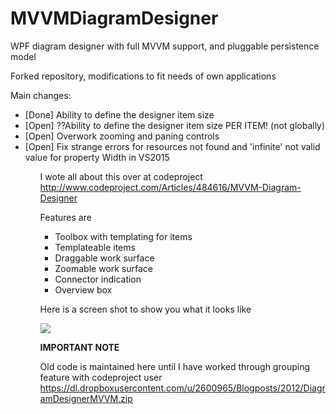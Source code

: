 # MVVMDiagramDesigner
WPF diagram designer with full MVVM support, and pluggable persistence model

Forked repository, modifications to fit needs of own applications

Main changes:
<ul>
<li>[Done] Ability to define the designer item size</li>
<li>[Open] ??Ability to define the designer item size PER ITEM! (not globally)</li>
<li>[Open] Overwork zooming and paning controls</li>
<li>[Open] Fix strange errors for resources not found and 'infinite' not valid value for property Width in VS2015</li>
<ul>



I wote all about this over at codeproject <a href="http://www.codeproject.com/Articles/484616/MVVM-Diagram-Designer" target="_blank">http://www.codeproject.com/Articles/484616/MVVM-Diagram-Designer</a>

Features are

<ul>
<li>Toolbox with templating for items</li>
<li>Templateable items</li>
<li>Draggable work surface</li>
<li>Zoomable work surface</li>
<li>Connector indication</li>
<li>Overview box</li>
</ul>

Here is a screen shot to show you what it looks like

<img src="http://www.codeproject.com/KB/WPF/484616/demoAppSmall.png"/>



<strong>IMPORTANT NOTE</strong>

Old code is maintained here until I have worked through grouping feature with codeproject user <a href="https://dl.dropboxusercontent.com/u/2600965/Blogposts/2012/DiagramDesignerMVVM.zip" target="_blank">https://dl.dropboxusercontent.com/u/2600965/Blogposts/2012/DiagramDesignerMVVM.zip</a>
